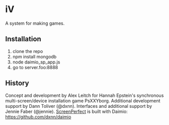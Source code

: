 # iV

A system for making games.

## Installation

1. clone the repo
2. npm install mongodb
3. node daimio_sp_app.js
4. go to server.foo:8888

## History

Concept and development by Alex Leitch for Hannah Epstein's synchronous multi-screen/device installation game PsXXYborg. Additional development support by Dann Toliver (@dxnn). Interfaces and additional support by Jennie Faber (@jennie). [ScreenPerfect](https://github.com/pretentiousgit/screenperfect-dev) is built with Daimio: https://github.com/dxnn/daimio